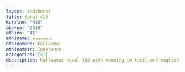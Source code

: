 ```yaml
---
layout: indikural
title: Kural 410
kuralno: "410"
abskno: "0410"
athino: "41"
athiname: கல்லாமை
athinameen: Kallaamai
athinametr: Ignorance
categories: [41]
description: Kallaamai kural 410 with meaning in tamil and english 
---
```


